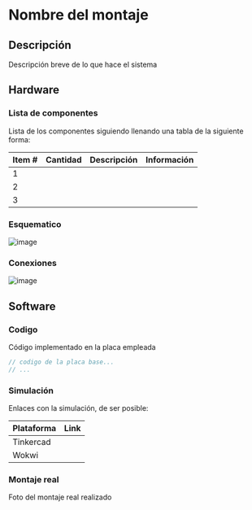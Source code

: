 # Nombre del montaje

## Descripción

Descripción breve de lo que hace el sistema

## Hardware

### Lista de componentes

Lista de los componentes siguiendo llenando una tabla de la siguiente forma:

|Item #|Cantidad|Descripción|Información|
|---|---|---|---|
|1||||
|2||||
|3||||

### Esquematico

![image](https://github.com/Keco28/actividades_2024-1/assets/95240358/fd8a2882-55cb-462f-9419-9d2792d8c18d)


### Conexiones

![image](https://github.com/Keco28/actividades_2024-1/assets/95240358/22fac404-0e30-425f-ae13-d720c8ec0249)


## Software

### Codigo

Código implementado en la placa empleada

```C++
// codigo de la placa base...
// ...
```

### Simulación

Enlaces con la simulación, de ser posible:

|Plataforma|Link|
|---|---|
|Tinkercad||
|Wokwi||


### Montaje real

Foto del montaje real realizado


